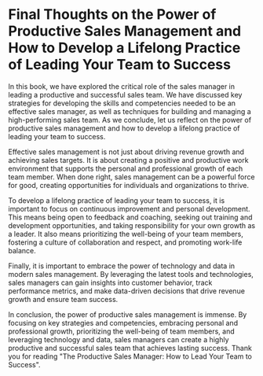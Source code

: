 Final Thoughts on the Power of Productive Sales Management and How to Develop a Lifelong Practice of Leading Your Team to Success
=============================================================================================================================================

In this book, we have explored the critical role of the sales manager in leading a productive and successful sales team. We have discussed key strategies for developing the skills and competencies needed to be an effective sales manager, as well as techniques for building and managing a high-performing sales team. As we conclude, let us reflect on the power of productive sales management and how to develop a lifelong practice of leading your team to success.

Effective sales management is not just about driving revenue growth and achieving sales targets. It is about creating a positive and productive work environment that supports the personal and professional growth of each team member. When done right, sales management can be a powerful force for good, creating opportunities for individuals and organizations to thrive.

To develop a lifelong practice of leading your team to success, it is important to focus on continuous improvement and personal development. This means being open to feedback and coaching, seeking out training and development opportunities, and taking responsibility for your own growth as a leader. It also means prioritizing the well-being of your team members, fostering a culture of collaboration and respect, and promoting work-life balance.

Finally, it is important to embrace the power of technology and data in modern sales management. By leveraging the latest tools and technologies, sales managers can gain insights into customer behavior, track performance metrics, and make data-driven decisions that drive revenue growth and ensure team success.

In conclusion, the power of productive sales management is immense. By focusing on key strategies and competencies, embracing personal and professional growth, prioritizing the well-being of team members, and leveraging technology and data, sales managers can create a highly productive and successful sales team that achieves lasting success. Thank you for reading "The Productive Sales Manager: How to Lead Your Team to Success".
